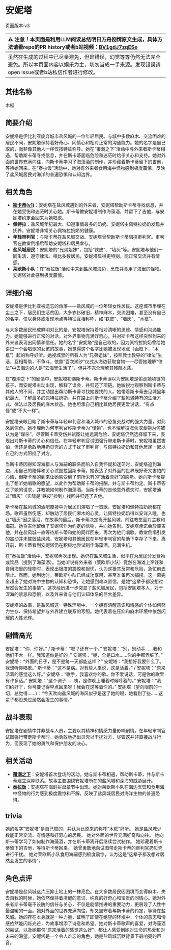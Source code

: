# 安妮塔
页面版本:v3
 

| :warning: 注意！本页面是利用LLM阅读总结明日方舟剧情原文生成，具体方法请看repo的PR history或者b站视频：[BV1gdJ7zqESe](https://www.bilibili.com/video/BV1gdJ7zqESe/)         |
|:----------------------------|
| 虽然在生成的过程中已尽量避免，但是错误，幻觉等等仍然无法完全避免。所以本页面内容以娱乐为主，切勿当成一手来源。发现错误请open issue或者b站私信作者进行修改。|



## 其他名称
木框
## 简要介绍
安妮塔是伊比利亚废弃城市盐风城的一位年轻居民。与城中多数麻木、交流困难的居民不同，安妮塔保持着好奇心、同情心和相对正常的沟通能力。她的名字是自己取的，而非像其他人一样仅按特征称呼。她在“覆潮之下”活动中与外来者斯卡蒂相遇，帮助斯卡蒂寻找信息，并在斯卡蒂面临危险和迷茫时给予关心和支持。她对外面的世界充满向往，向斯卡蒂学习了海藻酒的制作，并珍藏着斯卡蒂留下的吉他，等待她回来。在“泰拉饭”活动中，她对有外来者食用海中怪物感到极度震惊，反映了盐风城居民对海洋的普遍恐惧和认知边界。
## 相关角色
-   **[斯卡蒂](char_263_skadi.md)([v1](../chars/char_263_skadi.md))**：安妮塔在盐风城遇到的外来者，安妮塔帮助斯卡蒂寻找信息，并在她受伤和迷茫时关心她。斯卡蒂教安妮塔制作海藻酒，并留下了吉他，与安妮塔约定会回来为她唱歌。
-   **佩特拉**：盐风城年纪最大、知道事情最多的奶奶。安妮塔由佩特拉奶奶发现并抚养。安妮塔非常关心佩特拉奶奶的健康。
-   **年轻审判官**：与斯卡蒂在盐风城交战。安妮塔曾帮助斯卡蒂阻挠审判官。审判官在教堂倒塌后帮助安妮塔和居民幸存。
-   **盐风城居民**：安妮塔的“兄弟姐妹”，包括“铁皮”、“墙灰”等。安妮塔与他们一同生活，遵守律法。相比多数居民，安妮塔显得更特别，能正常交流并有情感。
-   **莱欧斯小队**：在“泰拉饭”活动中来到盐风城海边，烹饪并食用了海里的怪物。安妮塔对此感到极度震惊。
## 详细介绍
安妮塔是伊比利亚被遗忘的角落——盐风城的一位年轻女性居民。这座城市半埋在尘土之下，居民们生活贫困，大多衣衫破旧，精神麻木，交流困难，甚至没有自己的名字，仅以身体或发现地点等特征互相称呼，如“铁皮”、“墙灰”、“木框”。

与大多数居民形成鲜明对比的是，安妮塔保持着相对清晰的思维、情感和沟通能力。她能够进行正常的对话，对外界事物充满好奇心，并对斯卡蒂这样突然到来的外来者表现出同情和信任。她的名字“安妮塔”是自己取的，因为佩特拉奶奶曾给她讲过一个会唱歌的女孩的故事，她觉得这个名字比她被发现地点（画框下，“木框”）起的称呼好听。她视城里的所有人为“兄弟姐妹”，按照教士教导的“律法”生活，互相帮助，不争斗，依靠“百次潮汐”仪式从海边获取食物——尽管她理解“律法”中去海边的人是“去海里生活了”，但并不完全理解其残酷本质。

在“覆潮之下”的剧情中，安妮塔初遇斯卡蒂。斯卡蒂误以为安妮塔是偷走她项链的孩子，而安妮塔主动出现，解释了误会，并归还了项链。她敏锐地观察到斯卡蒂与其他人的不同，并主动提出帮助斯卡蒂寻找她要找的人。她带着斯卡蒂去见城里年纪最大、了解最多的佩特拉奶奶，并在路上向斯卡蒂介绍了盐风城特有的生活方式、律法以及居民的麻木状态。她也坦承自己相比其他居民更爱说话，“有点怪”或“不大一样”。

安妮塔亲眼目睹了斯卡蒂与年轻审判官和涌入城市的恐鱼交战时的强大力量，对此感到惊奇。她不理解为何审判官称斯卡蒂为“怪物”，也不理解投海获取食物为何被认为是“谋杀”。尽管斯卡蒂受伤并试图让她远离危险，安妮塔仍然选择留下来，表现出对斯卡蒂的关心和信任。在年轻审判官试图强行带走斯卡蒂时，安妮塔虽然害怕，但还是勇敢地用扔贝壳的方式干扰了审判官，与佩特拉奶奶和其他居民一起以自己的方式阻挠了对方。

当斯卡蒂因得知深海猎人与海嗣的联系而陷入自我怀疑和迷茫时，安妮塔追到海边，用自己的陪伴和关心试图拉回斯卡蒂。她表达了对外面的世界既好奇又害怕的心情，但斯卡蒂的到来让她感受到了前所未有的“活着真好”的感觉。她向斯卡蒂提出了想听她唱歌的愿望，以此作为帮助斯卡蒂的报酬，并与斯卡蒂约定。斯卡蒂答应了她的请求，并教她如何制作海藻酒。当斯卡蒂的吉他意外遗失时，安妮塔通过“墙灰”（实际是“铁皮”捡到）找回并归还了吉他。

斯卡蒂在盐风城的酒吧废墟中为居民们演唱了一首歌，安妮塔和佩特拉奶奶都在场。歌声虽然伤感，却触动了居民们麻木的心灵，让佩特拉奶奶得以安详入睡，也让“墙灰”因之落泪。在故事的最后，斯卡蒂决定离开盐风城，前往教堂面对主教和海嗣。她将吉他留给了安妮塔作为约定的信物，并向她告别。安妮塔承诺会珍藏吉他，并在盐风城一直等待斯卡蒂和她的同伴回来，再次为他们唱歌。教堂倒塌引发的震动并未摧毁盐风城，安妮塔和其他居民在年轻审判官的帮助下幸存了下来。离开前，斯卡蒂看到安妮塔仍在积极地尝试制作海藻酒，充满生机。

在“泰拉饭”活动中，安妮塔再次出现。她仍在盐风城生活，似乎在为居民分发食物或饮品（提到了海藻酒）。当她听说有外来者（莱欧斯小队）竟然在海滩上烹饪和食用海里的怪物时，表现出极度的震惊和担忧，认为这极其反常和危险，急忙前去阻止。然而，她到达时，莱欧斯小队已经成功享用，甚至准备再次捕捞。这一幕完全超出了她对海中生物的认知和恐惧，让她感到难以置信，是她“这辈子都没想过居然会发生的事情”。这次经历进一步突显了盐风城居民，包括安妮塔本人，对于深海的禁忌和恐惧，以及外来者与他们认知体系的巨大差异。

安妮塔的故事，是盐风城这一特殊环境中，一个拥有清醒意识和情感的个体如何努力生存、保持希望并与外界建立联系的写照。她代表着在压抑和麻木环境中依然闪耀的人性光辉。
## 剧情高光
安妮塔：“你、你好。” / 斯卡蒂：“嗯？还有一个。”
安妮塔：“别，别动手......我和他们不大一样。我知道你是好的。”
安妮塔：“呃，全是口水......你的手都弄脏了。”
安妮塔：“外面的日子，是不是每一天都能这样？”
安妮塔：“我想好我要什么了。我想听你唱歌。”
斯卡蒂：“这不是病。对有些人来说，这是活着。” / 安妮塔：“原来活着的感觉这么好。”
安妮塔：“歌手，我喜欢你的歌。你不爱说话，可是你的歌里有许多话。”
安妮塔：“这个调子......咦，是你晚上睡着时候哼着的。”
安妮塔：“我们约好了，你可要记得早点回来呀！我会在这等着你的。”
安妮塔（望向眼前的一切，总觉得......）：“今天吹向盐风城的海风似乎是迷了她的眼，她看到了些......这辈子都没想过居然会发生的事情。”
## 战斗表现
安妮塔在剧情中并非战斗人员，主要以其精神和情感力量影响剧情。在年轻审判官试图强行带走斯卡蒂时，她勇敢地扔出贝壳以干扰对方，尽管这并非直接战斗行为，但表现了她的勇气和保护朋友的决心。
## 相关活动
-   **[覆潮之下](../stories/act18d3.md)**：安妮塔首次登场的活动。她与斯卡蒂相遇，帮助斯卡蒂，并与斯卡蒂建立深厚联系。故事主要围绕安妮塔所在的盐风城和深海的威胁展开。
-   **[泰拉饭](../stories/act36side.md)**：安妮塔在海鲜拼盘章节中出现。她对莱欧斯小队在海边烹饪和食用海中怪物的行为感到极度震惊和不解，反映了盐风城居民对海洋生物的普遍恐惧。
## trivia
她的名字“安妮塔”是自己取的，并认为比原来的称呼“木框”好听。
她是盐风城少数能正常交流、有情感和好奇心的居民。
她对外面的世界充满好奇和向往。
她向斯卡蒂学习了如何制作海藻酒，并在斯卡蒂离开后继续尝试制作。
她珍藏着斯卡蒂留下的吉他，等待斯卡蒂回来。
她曾勇敢地向试图带走斯卡蒂的审判官扔贝壳进行干扰。
她对莱欧斯小队食用海嗣感到极度震惊，认为这是“这辈子都没想过居然会发生的事情”。
## 角色点评
安妮塔是盐风城这片压抑土地上的一抹亮色。在大多数居民因困境而变得麻木、失去自我的时候，她依然保持着清醒的意识、纯真的好奇心和宝贵的同情心。她对外来者斯卡蒂毫不设防的信任与关心，不仅是剧情推进的重要动力，更展现了人性中最温暖的一面。她对外面的世界充满向往，却又坚守着与斯卡蒂的约定，等待在盐风城。她的存在本身就是一种力量，证明了即使在绝望的环境中，个体的意志和情感依然能闪烁光芒，为故事增添了诗意和希望。她对斯卡蒂歌声的喜爱，对海藻酒的尝试，以及她那句“原来活着的感觉这么好”，都让人感受到她对生命的热爱和对未来的渴望。安妮塔是一个令人难忘的角色，她是盐风城沉默背景下最响亮的声音。